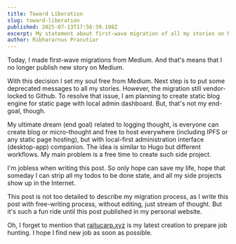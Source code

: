 ```yaml
---
title: Toward Liberation
slug: toward-liberation
published: 2025-07-13T17:56:39.198Z
excerpt: My statement about first-wave migration of all my stories on Medium to Github Pages. Also some rant about life, and my dream for the future of blog engine. All in less than 500 words.
author: Ribhararnus Pracutiar
---
```


Today, I made first-wave migrations from Medium. And that's means that I no longer publish new story on Medium.

With this decision I set my soul free from Medium. Next step is to put some deprecated messages to all my stories. However, the migration still vendor-locked to Github. To resolve that issue, I am planning to create static blog engine for static page with local admin dashboard. But, that's not my end-goal, though.

My ultimate dream (end goal) related to logging thought, is everyone can create blog or micro-thought and free to host everywhere (including IPFS or any static page hosting), but with local-first administration interface (desktop-app) companion. The idea is similar to Hugo but different workflows. My main problem is a free time to create such side project.

I'm jobless when writing this post. So only hope can save my life, hope that someday I can strip all my todos to be done state, and all my side projects show up in the Internet.

This post is not too detailed to describe my migration process, as I write this post with free-writing process, without editing, just stream of thought. But it's such a fun ride until this post published in my personal website.

Oh, I forget to mention that [raitucarp.xyz](https://raitucarp.xyz) is my latest creation to prepare job hunting. I hope I find new job as soon as possible.
